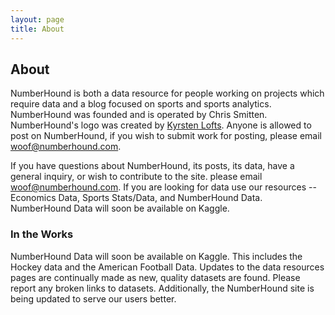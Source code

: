 ```yaml
---
layout: page
title: About
---
```

## About

NumberHound is both a data resource for people working on projects which require data and a blog focused on sports and sports analytics. NumberHound was founded and is operated by Chris Smitten. NumberHound's logo was created by [Kyrsten Lofts](https://kyrstenlofts.com/). Anyone is allowed to post on NumberHound, if you wish to submit work for posting, please email woof@numberhound.com.

If you have questions about NumberHound, its posts, its data, have a general inquiry, or wish to contribute to the site. please email woof@numberhound.com. If you are looking for data use our resources -- Economics Data, Sports Stats/Data, and NumberHound Data. NumberHound Data will soon be available on Kaggle.

### In the Works

NumberHound Data will soon be available on Kaggle. This includes the Hockey data and the American Football Data. Updates to the data resources pages are continually made as new, quality datasets are found. Please report any broken links to datasets. Additionally, the NumberHound site is being updated to serve our users better.
